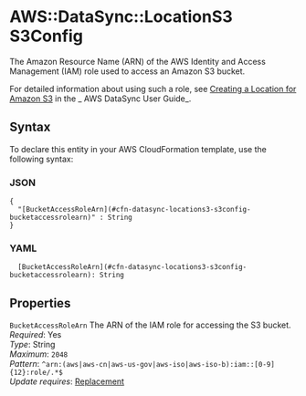 # AWS::DataSync::LocationS3 S3Config<a name="aws-properties-datasync-locations3-s3config"></a>

The Amazon Resource Name \(ARN\) of the AWS Identity and Access Management \(IAM\) role used to access an Amazon S3 bucket\.

For detailed information about using such a role, see [Creating a Location for Amazon S3](https://docs.aws.amazon.com/datasync/latest/userguide/working-with-locations.html#create-s3-location) in the _ AWS DataSync User Guide_\.

## Syntax<a name="aws-properties-datasync-locations3-s3config-syntax"></a>

To declare this entity in your AWS CloudFormation template, use the following syntax:

### JSON<a name="aws-properties-datasync-locations3-s3config-syntax.json"></a>

```
{
  "[BucketAccessRoleArn](#cfn-datasync-locations3-s3config-bucketaccessrolearn)" : String
}
```

### YAML<a name="aws-properties-datasync-locations3-s3config-syntax.yaml"></a>

```
  [BucketAccessRoleArn](#cfn-datasync-locations3-s3config-bucketaccessrolearn): String
```

## Properties<a name="aws-properties-datasync-locations3-s3config-properties"></a>

`BucketAccessRoleArn` <a name="cfn-datasync-locations3-s3config-bucketaccessrolearn"></a>
The ARN of the IAM role for accessing the S3 bucket\.  
_Required_: Yes  
_Type_: String  
_Maximum_: `2048`  
_Pattern_: `^arn:(aws|aws-cn|aws-us-gov|aws-iso|aws-iso-b):iam::[0-9]{12}:role/.*$`  
_Update requires_: [Replacement](https://docs.aws.amazon.com/AWSCloudFormation/latest/UserGuide/using-cfn-updating-stacks-update-behaviors.html#update-replacement)

